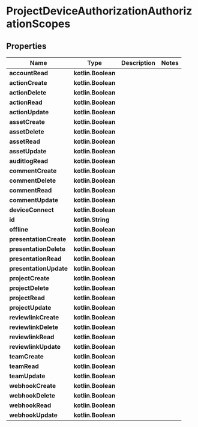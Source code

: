 
# ProjectDeviceAuthorizationAuthorizationScopes

## Properties
| Name | Type | Description | Notes |
| ------------ | ------------- | ------------- | ------------- |
| **accountRead** | **kotlin.Boolean** |  |  |
| **actionCreate** | **kotlin.Boolean** |  |  |
| **actionDelete** | **kotlin.Boolean** |  |  |
| **actionRead** | **kotlin.Boolean** |  |  |
| **actionUpdate** | **kotlin.Boolean** |  |  |
| **assetCreate** | **kotlin.Boolean** |  |  |
| **assetDelete** | **kotlin.Boolean** |  |  |
| **assetRead** | **kotlin.Boolean** |  |  |
| **assetUpdate** | **kotlin.Boolean** |  |  |
| **auditlogRead** | **kotlin.Boolean** |  |  |
| **commentCreate** | **kotlin.Boolean** |  |  |
| **commentDelete** | **kotlin.Boolean** |  |  |
| **commentRead** | **kotlin.Boolean** |  |  |
| **commentUpdate** | **kotlin.Boolean** |  |  |
| **deviceConnect** | **kotlin.Boolean** |  |  |
| **id** | **kotlin.String** |  |  |
| **offline** | **kotlin.Boolean** |  |  |
| **presentationCreate** | **kotlin.Boolean** |  |  |
| **presentationDelete** | **kotlin.Boolean** |  |  |
| **presentationRead** | **kotlin.Boolean** |  |  |
| **presentationUpdate** | **kotlin.Boolean** |  |  |
| **projectCreate** | **kotlin.Boolean** |  |  |
| **projectDelete** | **kotlin.Boolean** |  |  |
| **projectRead** | **kotlin.Boolean** |  |  |
| **projectUpdate** | **kotlin.Boolean** |  |  |
| **reviewlinkCreate** | **kotlin.Boolean** |  |  |
| **reviewlinkDelete** | **kotlin.Boolean** |  |  |
| **reviewlinkRead** | **kotlin.Boolean** |  |  |
| **reviewlinkUpdate** | **kotlin.Boolean** |  |  |
| **teamCreate** | **kotlin.Boolean** |  |  |
| **teamRead** | **kotlin.Boolean** |  |  |
| **teamUpdate** | **kotlin.Boolean** |  |  |
| **webhookCreate** | **kotlin.Boolean** |  |  |
| **webhookDelete** | **kotlin.Boolean** |  |  |
| **webhookRead** | **kotlin.Boolean** |  |  |
| **webhookUpdate** | **kotlin.Boolean** |  |  |



